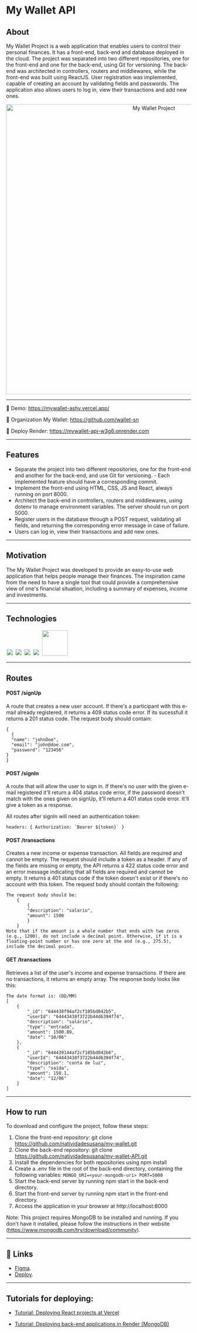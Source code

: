 # My Wallet API

## About

My Wallet Project is a web application that enables users to control their personal finances. It has a front-end, back-end and database deployed in the cloud. The project was separated into two different repositories, one for the front-end and one for the back-end, using Git for versioning. The back-end was architected in controllers, routers and middlewares, while the front-end was built using ReactJS. User registration was implemented, capable of creating an account by validating fields and passwords. The application also allows users to log in, view their transactions and add new ones.

<p align="center">
  <img width="790" alt="My Wallet Project" src="https://user-images.githubusercontent.com/95102911/236885662-c365187c-1202-4f10-aaf1-40912291500b.png">
</p>

<hr/>

🔸 Demo: https://mywallet-ashy.vercel.app/

🔸 Organization My Wallet: https://github.com/wallet-sn

🔸 Deploy Render: https://mywallet-api-w3g6.onrender.com

<hr/>

## Features

- Separate the project into two different repositories, one for the front-end and another for the back-end, and use Git for versioning. - Each implemented feature should have a corresponding commit.
- Implement the front-end using HTML, CSS, JS and React, always running on port 8000.
- Architect the back-end in controllers, routers and middlewares, using dotenv to manage environment variables. The server should run on port 5000.
- Register users in the database through a POST request, validating all fields, and returning the corresponding error message in case of failure.
- Users can log in, view their transactions and add new ones.

<hr/>

## Motivation
The My Wallet Project was developed to provide an easy-to-use web application that helps people manage their finances. The inspiration came from the need to have a single tool that could provide a comprehensive view of one's financial situation, including a summary of expenses, income and investments.

<hr/>

## Technologies

<p align='rigth'>
<img style='margin: 2px;' src='https://img.shields.io/badge/Node.js-43853D?style=for-the-badge&logo=node.js&logoColor=white'/>
<img style='margin: 2px;' src='https://img.shields.io/badge/JavaScript-F7DF1E?style=for-the-badge&logo=javascript&logoColor=black'/>
<img style='margin: 2px;' src='https://img.shields.io/badge/express.js-%23404d59.svg?style=for-the-badge&logo=express&logoColor=%2361DAFB'/>
<img style='margin: 2px;' src='https://img.shields.io/badge/MongoDB-%234ea94b.svg?style=for-the-badge&logo=mongodb&logoColor=white'>
<img style='margin: 2px; width:70px' src='https://img.shields.io/badge/NPM-%23CB3837.svg?style=for-the-badge&logo=npm&logoColor=white/'>
</p>

<hr/>

## Routes

#### <span style='font-weight:bold;'>POST</span> /signUp

A route that creates a new user account. If there's a participant with this e-mail already registered, it returns a 409 status code error. If its sucessfull it returns a 201 status code. The request body should contain:

```
{
  {
  "name": "johnDoe",
  "email": "john@doe.com",
  "password": "123456"
}
}
```

#### <span style='font-weight:bold;'>POST</span> /signIn

A route that will allow the user to sign in. If there's no user with the given e-mail registered it'll return a 404 status code error, if the password doesn't match with the ones given on signUp, it'll return a 401 status code error. It'll give a token as a response.

All routes after signIn will need an authentication token:
```
headers: { Authorization: `Bearer ${token}` }
```

#### <span style='font-weight:bold;'>POST</span> /transactions

Creates a new income or expense transaction. All fields are required and cannot be empty. The request should include a token as a header. If any of the fields are missing or empty, the API returns a 422 status code error and an error message indicating that all fields are required and cannot be empty. It returns a 401 status code if the token doesn't exist or if there's no account with this token. The request body should contain the following:

```
The request body should be:
    {
        {
        "description": "salario",
        "amount": 1500
        }
    }
Note that if the amount is a whole number that ends with two zeros (e.g., 1200), do not include a decimal point. Otherwise, if it is a floating-point number or has one zero at the end (e.g., 275.5), include the decimal point.
```

#### <span style='font-weight:bold;'>GET</span> /transactions

Retrieves a list of the user's income and expense transactions. If there are no transactions, it returns an empty array. The response body looks like this:

```
The date format is: (DD/MM)
[
    {
        "_id": "644438f94af2cf105bd042b5",
        "userId": "64443438f3722b44d6394f74",
        "description": "salário",
        "type": "entrada",
        "amount": 1500.89,
        "date": "10/06"
    },
    {
        "_id": "644439144af2cf105bd042b6",
        "userId": "64443438f3722b44d6394f74",
        "description": "conta de luz",
        "type": "saída",
        "amount": 150.1,
        "date": "12/06"
    }
]
```

<hr/>

## How to run

To download and configure the project, follow these steps:

1. Clone the front-end repository: git clone https://github.com/natividadesusana/my-wallet.git
2. Clone the back-end repository: git clone https://github.com/natividadesusana/my-wallet-API.git
3. Install the dependencies for both repositories using npm install
4. Create a .env file in the root of the back-end directory, containing the following variables:
    `
      MONGO_URI=<your-mongodb-uri>
      PORT=5000
    `
5. Start the back-end server by running npm start in the back-end directory.
6. Start the front-end server by running npm start in the front-end directory.
7. Access the application in your browser at http://localhost:8000

Note: This project requires MongoDB to be installed and running. If you don't have it installed, please follow the instructions in their website (https://www.mongodb.com/try/download/community).

<hr/>

## 🚀 Links

- [Figma](https://www.figma.com/file/p37uJdpZWRLED7YEwDFfUd/MyWallet?node-id=0-1).<br/>
- [Deploy](https://mywallet-ashy.vercel.app/).<br/>

<hr/>

## Tutorials for deploying:
            
 - [Tutorial: Deploying React projects at Vercel](https://www.notion.so/Tutorial-Deploy-de-projetos-React-na-Vercel-62fa866558034c73b31f89a0e4a3c697)
            
 - [Tutorial: Deploying back-end applications in Render (MongoDB)](https://www.notion.so/Tutorial-Deploy-de-aplica-es-back-end-no-Render-MongoDB-d062570799fa49fc82060865a7b73f8c)
